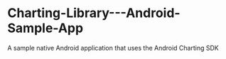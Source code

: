 # Charting-Library---Android-Sample-App
A sample native Android application that uses the Android Charting SDK
